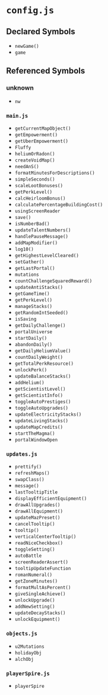 # `config.js`

## Declared Symbols
- `newGame()`
- `game`

## Referenced Symbols
### unknown
- `nw`

### `main.js`
- `getCurrentMapObject()`
- `getEmpowerment()`
- `getUberEmpowerment()`
- `Fluffy`
- `heliumOrRadon()`
- `createVoidMap()`
- `needAnS()`
- `formatMinutesForDescriptions()`
- `simpleSeconds()`
- `scaleLootBonuses()`
- `getPerkLevel()`
- `calcHeirloomBonus()`
- `calculatePercentageBuildingCost()`
- `usingScreenReader`
- `save()`
- `isNumberBad()`
- `updateTalentNumbers()`
- `handlePauseMessage()`
- `addMapModifier()`
- `log10()`
- `getHighestLevelCleared()`
- `setGather()`
- `getLastPortal()`
- `mutations`
- `countChallengeSquaredReward()`
- `updateAntiStacks()`
- `getGameTime()`
- `getPerkLevel()`
- `manageStacks()`
- `getRandomIntSeeded()`
- `isSaving`
- `getDailyChallenge()`
- `portalUniverse`
- `startDaily()`
- `abandonDaily()`
- `getDailyHeliumValue()`
- `countDailyWeight()`
- `getTotalPerkResource()`
- `unlockPerk()`
- `updateBalanceStacks()`
- `addHelium()`
- `getScientistLevel()`
- `getScientistInfo()`
- `toggleAutoPrestiges()`
- `toggleAutoUpgrades()`
- `updateElectricityStacks()`
- `updateLivingStacks()`
- `updateMapCredits()`
- `startTheMagma()`
- `portalWindowOpen`

### `updates.js`
- `prettify()`
- `refreshMaps()`
- `swapClass()`
- `message()`
- `lastTooltipTitle`
- `displayEfficientEquipment()`
- `drawAllUpgrades()`
- `drawAllEquipment()`
- `updateMazPreset()`
- `cancelTooltip()`
- `tooltip()`
- `verticalCenterTooltip()`
- `readNiceCheckbox()`
- `toggleSetting()`
- `autoBattle`
- `screenReaderAssert()`
- `tooltipUpdateFunction`
- `romanNumeral()`
- `getZoneMinutes()`
- `formatMultAsPercent()`
- `giveSingleAchieve()`
- `unlockUpgrade()`
- `addNewSetting()`
- `updateDecayStacks()`
- `unlockEquipment()`

### `objects.js`
- `u2Mutations`
- `holidayObj`
- `alchObj`

### `playerSpire.js`
- `playerSpire`
